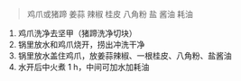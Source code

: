 > 鸡爪或猪蹄 姜蒜 辣椒 桂皮 八角粉 盐 酱油 耗油

1. 鸡爪洗净去坚甲（猪蹄洗净切块）
2. 锅里放水和鸡爪烧开，捞出冲洗干净
3. 锅里放水盖住鸡爪，放姜蒜辣椒、一根桂皮、八角粉、盐酱油
4. 水开后中火煮 1 h，中间可加水加耗油